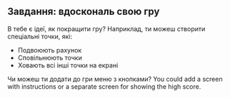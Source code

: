 ## Завдання: вдоскональ свою гру

В тебе є ідеї, як покращити гру? Наприклад, ти можеш створити спеціальні точки, які:

+ Подвоюють рахунок
+ Сповільнюють точки
+ Ховають всі інші точки на екрані

Чи можеш ти додати до гри меню з кнопками? You could add a screen with instructions or a separate screen for showing the high score.